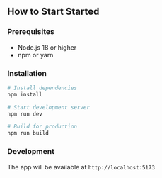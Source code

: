 ## How to Start Started

### Prerequisites

- Node.js 18 or higher
- npm or yarn

### Installation

```bash
# Install dependencies
npm install

# Start development server
npm run dev

# Build for production
npm run build
```

### Development

The app will be available at `http://localhost:5173`
